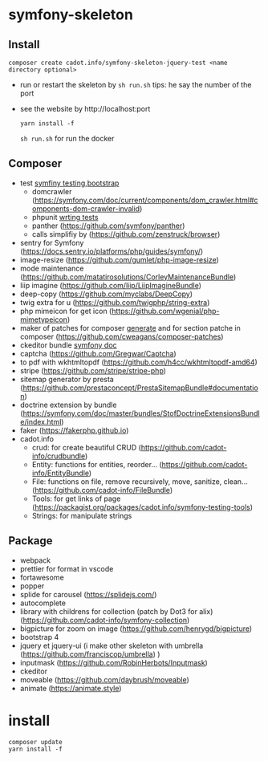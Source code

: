 # symfony-skeleton

## Install

`composer create cadot.info/symfony-skeleton-jquery-test <name directory optional>`

- run or restart the skeleton by `sh run.sh` tips: he say the number of the port
- see the website by http://localhost:port

  `yarn install -f`

  `sh run.sh` for run the docker

## Composer

- test [symfiny testing](https://symfony.com/doc/current/testing.html),[bootstrap](https://symfony.com/doc/current/testing/bootstrap.html)
  - domcrawler (https://symfony.com/doc/current/components/dom_crawler.html#components-dom-crawler-invalid)
  - phpunit [wrting tests](https://phpunit.readthedocs.io/en/stable/writing-tests-for-phpunit.html)
  - panther (https://github.com/symfony/panther)
  - calls simplifiy by (https://github.com/zenstruck/browser)
- sentry for Symfony (https://docs.sentry.io/platforms/php/guides/symfony/)
- image-resize (https://github.com/gumlet/php-image-resize)
- mode maintenance (https://github.com/matatirosolutions/CorleyMaintenanceBundle)
- liip imagine (https://github.com/liip/LiipImagineBundle)
- deep-copy (https://github.com/myclabs/DeepCopy)
- twig extra for u (https://github.com/twigphp/string-extra)
- php mimeicon for get icon (https://github.com/wgenial/php-mimetypeicon)
- maker of patches for composer [generate](https://github.com/symplify/vendor-patches) and for section patche in composer (https://github.com/cweagans/composer-patches)
- ckeditor bundle [symfony doc](https://symfony.com/bundles/FOSCKEditorBundle/current/index.html)
- captcha (https://github.com/Gregwar/Captcha)
- to pdf with wkhtmltopdf (https://github.com/h4cc/wkhtmltopdf-amd64)
- stripe (https://github.com/stripe/stripe-php)
- sitemap generator by presta (https://github.com/prestaconcept/PrestaSitemapBundle#documentation)
- doctrine extension by bundle (https://symfony.com/doc/master/bundles/StofDoctrineExtensionsBundle/index.html)
- faker (https://fakerphp.github.io)
- cadot.info
  - crud: for create beautiful CRUD (https://github.com/cadot-info/crudbundle)
  - Entity: functions for entities, reorder... (https://github.com/cadot-info/EntityBundle)
  - File: functions on file, remove recursively, move, sanitize, clean... (https://github.com/cadot-info/FileBundle)
  - Tools: for get links of page (https://packagist.org/packages/cadot.info/symfony-testing-tools)
  - Strings: for manipulate strings

## Package

- webpack
- prettier for format in vscode
- fortawesome
- popper
- splide for carousel (https://splidejs.com/)
- autocomplete
- library with childrens for collection (patch by Dot3 for alix) (https://github.com/cadot-info/symfony-collection)
- bigpicture for zoom on image (https://github.com/henrygd/bigpicture)
- bootstrap 4
- jquery et jquery-ui (i make other skeleton with umbrella (https://github.com/franciscop/umbrella) )
- inputmask (https://github.com/RobinHerbots/Inputmask)
- ckeditor
- moveable (https://github.com/daybrush/moveable)
- animate (https://animate.style)

# install

```
composer update
yarn install -f
```
